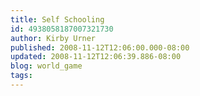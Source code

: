 ```yaml
---
title: Self Schooling
id: 4938058187007321730
author: Kirby Urner
published: 2008-11-12T12:06:00.000-08:00
updated: 2008-11-12T12:06:39.886-08:00
blog: world_game
tags: 
---
```


